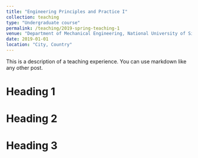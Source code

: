 ```yaml
---
title: "Engineering Principles and Practice I"
collection: teaching
type: "Undergraduate course"
permalink: /teaching/2019-spring-teaching-1
venue: "Department of Mechanical Engineering, National University of Singapore"
date: 2019-01-01
location: "City, Country"
---
```


This is a description of a teaching experience. You can use markdown like any other post.

Heading 1
======

Heading 2
======

Heading 3
======